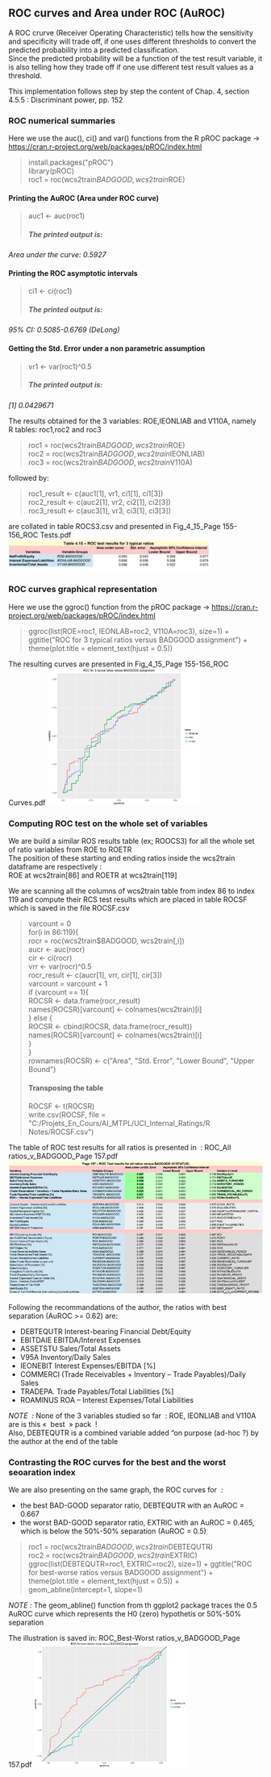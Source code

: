 ## ROC curves and Area under ROC (AuROC)

A ROC crurve (Receiver Operating Characteristic) tells how the sensitivity and specificity will trade off, 
if one uses different thresholds to convert the predicted probability into a predicted classification.<br> 
Since the predicted probability will be a function of the test result variable, it is also telling how they trade off 
if one use different test result values as a threshold.

This implementation follows step by step the content of Chap. 4, section 4.5.5 :  Discriminant power, pp. 152<br>

### ROC numerical summaries
Here we use the auc(), ci() and var() functions from the R pROC package -> https://cran.r-project.org/web/packages/pROC/index.html<br>
> install.packages("pROC")<br>
> library(pROC)<br>
> roc1 = roc(wcs2train$BADGOOD, wcs2train$ROE)<br>

#### Printing the AuROC (Area under ROC curve)
> auc1 <- auc(roc1)
> ##### <em>The printed output is:
Area under the curve: 0.5927</em>

#### Printing the ROC asymptotic intervals
> ci1 <- ci(roc1)
> ##### <em>The printed output is:
95% CI: 0.5085-0.6769 (DeLong)</em>

#### Getting the Std. Error under a non parametric assumption
> vr1 <- var(roc1)^0.5
> ##### <em>The printed output is:
[1] 0.0429671</em><br>

The results obtained for the 3 variables: ROE,IEONLIAB and V110A, namely R tables: roc1,roc2 and roc3<br>
> roc1 = roc(wcs2train$BADGOOD, wcs2train$ROE)<br>
> roc2 = roc(wcs2train$BADGOOD, wcs2train$IEONLIAB)<br>
> roc3 = roc(wcs2train$BADGOOD, wcs2train$V110A)<br>

followed by:
> roc1_result <- c(auc1[1], vr1, ci1[1], ci1[3])<br>
> roc2_result <- c(auc2[1], vr2, ci2[1], ci2[3])<br>
> roc3_result <- c(auc3[1], vr3, ci3[1], ci3[3])<br>

are collated in table ROCS3.csv and presented in Fig_4_15_Page 155-156_ROC Tests.pdf
<img src="./assets/Fig_4_15_Page 155-156_ROC Tests.JPG" alt="drawing" width="80%"/>

### ROC curves graphical representation
Here we use the ggroc() function from the pROC package -> https://cran.r-project.org/web/packages/pROC/index.html<br>
> ggroc(list(ROE=roc1, IEONLAB=roc2, V110A=roc3), size=1) + ggtitle("ROC for 3 typical ratios versus BADGOOD assignment") + theme(plot.title = element_text(hjust = 0.5))<br>

The resulting curves are presented in Fig_4_15_Page 155-156_ROC Curves.pdf
<img src="./assets/Fig_4_15_Page 155-156_ROC Curves.JPG" alt="drawing" width="60%"/>

### Computing ROC test on the whole set of variables
We are build a similar ROS results table (ex; ROOCS3) for all the whole set of ratio variables from ROE to ROETR<br>
The position of these starting and ending ratios inside the wcs2train dataframe are respectively :<br>
ROE at wcs2train[86] and ROETR at wcs2train[119]<br>

We are scanning all the columns of wcs2train table from index 86 to index 119
and compute their RCS test results which are placed in table ROCSF which is saved in the file ROCSF.csv

> varcount = 0<br>
> for(i in 86:119){<br>
	rocr = roc(wcs2train$BADGOOD, wcs2train[,i])<br>
	aucr <- auc(rocr)<br>
	cir <- ci(rocr)<br>
	vrr <- var(rocr)^0.5<br>
	rocr_result <- c(aucr[1], vrr, cir[1], cir[3])<br>
	varcount = varcount + 1<br>
	if (varcount == 1){<br>
		ROCSR <- data.frame(rocr_result)<br>
		names(ROCSR)[varcount] <- colnames(wcs2train)[i]<br>
	} else {<br>
		ROCSR <- cbind(ROCSR, data.frame(rocr_result))<br>
		names(ROCSR)[varcount] <- colnames(wcs2train)[i]<br>
	}<br>
}<br>
> rownames(ROCSR) <- c("Area", "Std. Error", "Lower Bound", "Upper Bound")
> #### Transposing the table
> ROCSF <- t(ROCSR)<br>
> write.csv(ROCSF, file = "C:/Projets_En_Cours/AI_MTPL/UCI_Internal_Ratings/R Notes/ROCSF.csv")<br>

The table of ROC test results for all ratios is presented in  : ROC_All ratios_v_BADGOOD_Page 157.pdf
<img src="./assets/ROC_All ratios_v_BADGOOD_Page 157.JPG" alt="drawing" width="100%"/>

Following the recommandations of the author, the ratios with best separation (AuROC >= 0.62) are:<br>

- DEBTEQUTR	Interest-bearing Financial Debt/Equity	
- EBITDAIE	EBITDA/Interest Expenses
- ASSETSTU	Sales/Total Assets
- V95A		Inventory/Daily Sales
- IEONEBIT	Interest Expenses/EBITDA [%]
- COMMERCI	(Trade Receivables + Inventory – Trade Payables)/Daily Sales
- TRADEPA.	Trade Payables/Total Liabilities [%]
- ROAMINUS	ROA –  Interest Expenses/Total Liabilities<br>

<em>NOTE  :</em> None of the 3 variables studied so far  : ROE, IEONLIAB and V110A are is this «  best  » pack  !<br>
Also, DEBTEQUTR is a combined variable added “on purpose (ad-hoc ?) by the author at the end of the table

### Contrasting the ROC curves for the best and the worst seoaration index
We are also presenting on the same graph, the ROC curves for  :
- the best BAD-GOOD separator ratio, DEBTEQUTR with an AuROC = 0.667
- the worst BAD-GOOD separator ratio, EXTRIC with an AuROC = 0.465, which is below the 50%-50% separation (AuROC = 0.5)<br>

> roc1 = roc(wcs2train$BADGOOD, wcs2train$DEBTEQUTR)<br>
> roc2 = roc(wcs2train$BADGOOD, wcs2train$EXTRIC)<br>
> ggroc(list(DEBTEQUTR=roc1, EXTRIC=roc2), size=1) + ggtitle("ROC for best-worse ratios versus BADGOOD assignment") + theme(plot.title = element_text(hjust = 0.5)) +  geom_abline(intercept=1, slope=1)<br>

<em>NOTE :</em> The geom_abline() function from th ggplot2 package traces the 0.5 AuROC curve which represents the H0 (zero) hypothetis or 50%-50% separation

The illustration is saved in: ROC_Best-Worst ratios_v_BADGOOD_Page 157.pdf
<img src="./assets/ROC_Best-Worst ratios_v_BADGOOD_Page 157.JPG" alt="drawing" width="60%"/>



